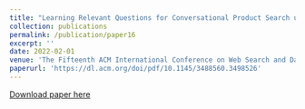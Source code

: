 ```yaml
---
title: "Learning Relevant Questions for Conversational Product Search using Deep Reinforcement Learning"
collection: publications
permalink: /publication/paper16
excerpt: ''
date: 2022-02-01
venue: 'The Fifteenth ACM International Conference on Web Search and Data Mining'
paperurl: 'https://dl.acm.org/doi/pdf/10.1145/3488560.3498526'
---
```



[Download paper here](https://dl.acm.org/doi/pdf/10.1145/3488560.3498526)


